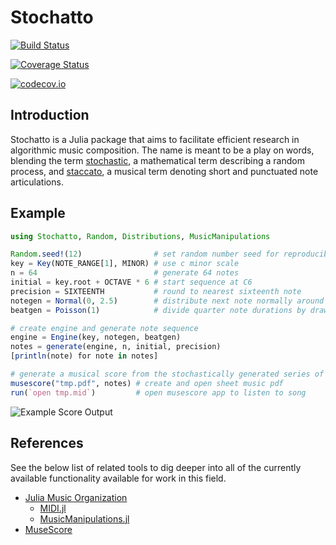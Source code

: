 # Stochatto

[![Build Status](https://travis-ci.org/dysonance/Stochatto.jl.svg?branch=master)](https://travis-ci.org/dysonance/Stochatto.jl)

[![Coverage Status](https://coveralls.io/repos/dysonance/Stochatto.jl/badge.svg?branch=master&service=github)](https://coveralls.io/github/dysonance/Stochatto.jl?branch=master)

[![codecov.io](http://codecov.io/github/dysonance/Stochatto.jl/coverage.svg?branch=master)](http://codecov.io/github/dysonance/Stochatto.jl?branch=master)

## Introduction

Stochatto is a Julia package that aims to facilitate efficient research in algorithmic music composition. The name is meant to be a play on words, blending the term [stochastic](https://en.wikipedia.org/wiki/Stochastic_process), a mathematical term describing a random process, and [staccato](https://en.wikipedia.org/wiki/Staccato), a musical term denoting short and punctuated note articulations.


## Example

```julia
using Stochatto, Random, Distributions, MusicManipulations

Random.seed!(12)                # set random number seed for reproducibility
key = Key(NOTE_RANGE[1], MINOR) # use c minor scale
n = 64                          # generate 64 notes
initial = key.root + OCTAVE * 6 # start sequence at C6
precision = SIXTEENTH           # round to nearest sixteenth note
notegen = Normal(0, 2.5)        # distribute next note normally around current note
beatgen = Poisson(1)            # divide quarter note durations by drawing from poisson

# create engine and generate note sequence
engine = Engine(key, notegen, beatgen)
notes = generate(engine, n, initial, precision)
[println(note) for note in notes]

# generate a musical score from the stochastically generated series of notes
musescore("tmp.pdf", notes) # create and open sheet music pdf
run(`open tmp.mid`)         # open musescore app to listen to song
```

![Example Score Output](https://raw.githubusercontent.com/dysonance/Stochatto.jl/master/examples/example_score.png)


## References

See the below list of related tools to dig deeper into all of the currently available functionality available for work in this field.

- [Julia Music Organization](https://juliamusic.github.io/JuliaMusic_documentation.jl/latest/)
    - [MIDI.jl](https://github.com/JuliaMusic/MIDI.jl)
    - [MusicManipulations.jl](https://github.com/JuliaMusic/MusicManipulations.jl)
- [MuseScore](https://musescore.org/en)
